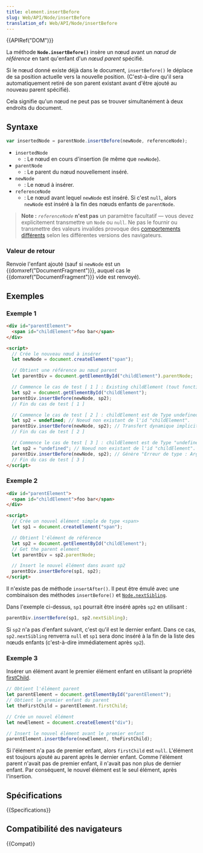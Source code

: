 ```yaml
---
title: element.insertBefore
slug: Web/API/Node/insertBefore
translation_of: Web/API/Node/insertBefore
---
```


{{APIRef("DOM")}}

La méthode **`Node.insertBefore()`** insère un nœud avant un _nœud de référence_ en tant qu'enfant d'un _nœud parent_ spécifié.

Si le nœud donné existe déjà dans le document, `insertBefore()` le déplace de sa position actuelle vers la nouvelle position. (C'est-à-dire qu'il sera automatiquement retiré de son parent existant avant d'être ajouté au nouveau parent spécifié).

Cela signifie qu'un nœud ne peut pas se trouver simultanément à deux endroits du document.

## Syntaxe

```js
var insertedNode = parentNode.insertBefore(newNode, referenceNode);
```

- `insertedNode`
  - : Le nœud en cours d'insertion (le même que `newNode`).
- `parentNode`
  - : Le parent du nœud nouvellement inséré.
- `newNode`
  - : Le nœud à insérer.
- `referenceNode`
  - : Le nœud avant lequel `newNode` est inséré. Si c'est `null`, alors `newNode` est inséré à la fin des nœuds enfants de `parentNode`.

> **Note :** _`referenceNode`_ **n'est pas** un paramètre facultatif — vous devez explicitement transmettre un `Node` ou `null`. Ne pas le fournir ou transmettre des valeurs invalides provoque des [comportements différents](https://code.google.com/p/chromium/issues/detail?id=419780) selon les différentes versions des navigateurs.

### Valeur de retour

Renvoie l'enfant ajouté (sauf si `newNode` est un {{domxref("DocumentFragment")}}, auquel cas le {{domxref("DocumentFragment")}} vide est renvoyé).

## Exemples

### Exemple 1

```html
<div id="parentElement">
  <span id="childElement">foo bar</span>
</div>

<script>
  // Crée le nouveau nœud à insérer
  let newNode = document.createElement("span");

  // Obtient une référence au nœud parent
  let parentDiv = document.getElementById("childElement").parentNode;

  // Commence le cas de test [ 1 ] : Existing childElement (tout fonctionne correctement)
  let sp2 = document.getElementById("childElement");
  parentDiv.insertBefore(newNode, sp2);
  // Fin du cas de test [ 1 ]

  // Commence le cas de test [ 2 ] : childElement est de Type undefined
  let sp2 = undefined; // Noeud non existant de l'id "childElement".
  parentDiv.insertBefore(newNode, sp2); // Transfert dynamique implicite vers le type Node
  // Fin du cas de test [ 2 ]

  // Commence le cas de test [ 3 ] : childElement est de Type "undefined" ( string )
  let sp2 = "undefined"; // Noeud non existant de l'id "childElement".
  parentDiv.insertBefore(newNode, sp2); // Génère "Erreur de type : Argument non valide".
  // Fin du cas de test [ 3 ]
</script>
```

### Exemple 2

```html
<div id="parentElement">
  <span id="childElement">foo bar</span>
</div>

<script>
  // Crée un nouvel élément simple de type <span>
  let sp1 = document.createElement("span");

  // Obtient l'élément de référence
  let sp2 = document.getElementById("childElement");
  // Get the parent element
  let parentDiv = sp2.parentNode;

  // Insert le nouvel élément dans avant sp2
  parentDiv.insertBefore(sp1, sp2);
</script>
```

Il n'existe pas de méthode `insertAfter()`. Il peut être émulé avec une combinaison des méthodes `insertBefore()` et [`Node.nextSibling`](/fr/docs/Web/API/Node/nextSibling).

Dans l'exemple ci-dessus, `sp1` pourrait être inséré après `sp2` en utilisant&nbsp;:

```js
parentDiv.insertBefore(sp1, sp2.nextSibling);
```

Si `sp2` n'a pas d'enfant suivant, c'est qu'il est le dernier enfant. Dans ce cas, `sp2.nextSibling` renverra `null` et `sp1` sera donc inséré à la fin de la liste des nœuds enfants (c'est-à-dire immédiatement après `sp2`).

### Exemple 3

Insérer un élément avant le premier élément enfant en utilisant la propriété [firstChild](/fr/docs/Web/API/Node/firstChild).

```js
// Obtient l'élément parent
let parentElement = document.getElementById("parentElement");
// Obtient le premier enfant du parent
let theFirstChild = parentElement.firstChild;

// Crée un nouvel élément
let newElement = document.createElement("div");

// Insert le nouvel élément avant le premier enfant
parentElement.insertBefore(newElement, theFirstChild);
```

Si l'élément n'a pas de premier enfant, alors `firstChild` est `null`. L'élément est toujours ajouté au parent après le dernier enfant. Comme l'élément parent n'avait pas de premier enfant, il n'avait pas non plus de dernier enfant. Par conséquent, le nouvel élément est le seul élément, après l'insertion.

## Spécifications

{{Specifications}}

## Compatibilité des navigateurs

{{Compat}}
